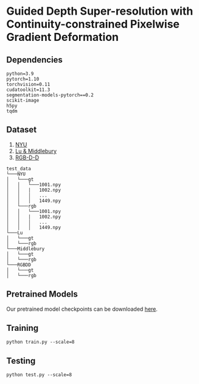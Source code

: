 # Guided Depth Super-resolution with Continuity-constrained Pixelwise Gradient Deformation

## Dependencies

```
python=3.9
pytorch=1.10
torchvision=0.11
cudatoolkit=11.3
segmentation-models-pytorch==0.2
scikit-image
h5py
tqdm
```

## Dataset

1. [NYU](https://cs.nyu.edu/~silberman/datasets/nyu_depth_v2.html)
2. [Lu & Middlebury](http://web.cecs.pdx.edu/~fliu/project/depth-enhance/)
3. [RGB-D-D](https://github.com/lingzhi96/RGB-D-D-Dataset)

```
test_data
└───NYU
│   └───gt
│   │   └───1001.npy
│   │   |   1002.npy
│   │   │   ...
│   │   │   1449.npy
│   └───rgb
│   │   └───1001.npy
│   │   |   1002.npy
│   │   │   ...
│   │   │   1449.npy
└───Lu
│   └───gt
│   └───rgb
└───Middlebury
│   └───gt
│   └───rgb
└───RGBDD
│   └───gt
│   └───rgb
```

## Pretrained Models

Our pretrained model checkpoints can be downloaded [here](https://drive.google.com/drive/folders/1cE9-gkcHeiaZ7DkiIh42BoprYFrhMKhL).

## Training

```
python train.py --scale=8
```



## Testing

```
python test.py --scale=8
```

